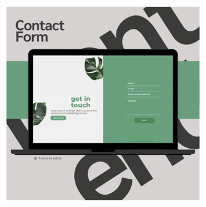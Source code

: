 ![Texto alternativo](https://github.com/francinedds/plant-contact-form/blob/main/images/mockup-contact-form.png)

